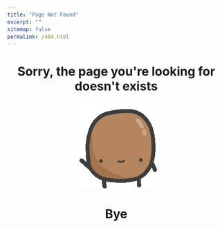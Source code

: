 ```yaml
---
title: "Page Not Found"
excerpt: ""
sitemap: false
permalink: /404.html
---
```


<p><center>
  <h1>Sorry, the page you're looking for doesn't exists</h1>
</center>
</p>

<p align="center">
  <img src="/assets/images/potato.gif"/>
</p>

<p>
<center>
  <h1>Bye</h1>
  </center>
</p>